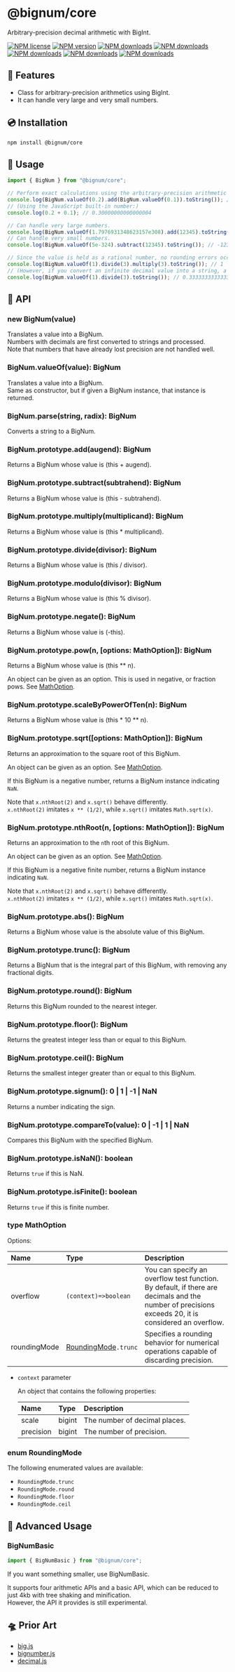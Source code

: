 # @bignum/core

Arbitrary-precision decimal arithmetic with BigInt.

[![NPM license](https://img.shields.io/npm/l/@bignum/core.svg)](https://www.npmjs.com/package/@bignum/core)
[![NPM version](https://img.shields.io/npm/v/@bignum/core.svg)](https://www.npmjs.com/package/@bignum/core)
[![NPM downloads](https://img.shields.io/badge/dynamic/json.svg?label=downloads&colorB=green&suffix=/day&query=$.downloads&uri=https://api.npmjs.org//downloads/point/last-day/@bignum/core&maxAge=3600)](http://www.npmtrends.com/@bignum/core)
[![NPM downloads](https://img.shields.io/npm/dw/@bignum/core.svg)](http://www.npmtrends.com/@bignum/core)
[![NPM downloads](https://img.shields.io/npm/dm/@bignum/core.svg)](http://www.npmtrends.com/@bignum/core)
[![NPM downloads](https://img.shields.io/npm/dy/@bignum/core.svg)](http://www.npmtrends.com/@bignum/core)
[![NPM downloads](https://img.shields.io/npm/dt/@bignum/core.svg)](http://www.npmtrends.com/@bignum/core)

## 🚀 Features

- Class for arbitrary-precision arithmetics using BigInt.
- It can handle very large and very small numbers.

## 💿 Installation

```bash
npm install @bignum/core
```

## 📖 Usage

```js
import { BigNum } from "@bignum/core";

// Perform exact calculations using the arbitrary-precision arithmetic with BigInt.
console.log(BigNum.valueOf(0.2).add(BigNum.valueOf(0.1)).toString()); // 0.3
// (Using the JavaScript built-in number:)
console.log(0.2 + 0.1); // 0.30000000000000004

// Can handle very large numbers.
console.log(BigNum.valueOf(1.7976931348623157e308).add(12345).toString()); // 17976931348623157000...(Repeat `0` 281 times)...00012345
// Can handle very small numbers.
console.log(BigNum.valueOf(5e-324).subtract(12345).toString()); // -12344.999...(Repeat `9` 317 times)...9995

// Since the value is held as a rational number, no rounding errors occur due to division.
console.log(BigNum.valueOf(1).divide(3).multiply(3).toString()); // 1
// (However, if you convert an infinite decimal value into a string, a rounding error will occur.)
console.log(BigNum.valueOf(1).divide(3).toString()); // 0.33333333333333333333
```

## 🧮 API

### new BigNum(value)

Translates a value into a BigNum.\
Numbers with decimals are first converted to strings and processed.\
Note that numbers that have already lost precision are not handled well.

### BigNum.valueOf(value): BigNum

Translates a value into a BigNum.\
Same as constructor, but if given a BigNum instance, that instance is returned.

### BigNum.parse(string, radix): BigNum

Converts a string to a BigNum.

### BigNum.prototype.add(augend): BigNum

Returns a BigNum whose value is (this + augend).

### BigNum.prototype.subtract(subtrahend): BigNum

Returns a BigNum whose value is (this - subtrahend).

### BigNum.prototype.multiply(multiplicand): BigNum

Returns a BigNum whose value is (this \* multiplicand).

### BigNum.prototype.divide(divisor): BigNum

Returns a BigNum whose value is (this / divisor).

### BigNum.prototype.modulo(divisor): BigNum

Returns a BigNum whose value is (this % divisor).

### BigNum.prototype.negate(): BigNum

Returns a BigNum whose value is (-this).

### BigNum.prototype.pow(n, [options: MathOption]): BigNum

Returns a BigNum whose value is (this \*\* n).

An object can be given as an option. This is used in negative, or fraction pows. See [MathOption](#type-mathoption).

### BigNum.prototype.scaleByPowerOfTen(n): BigNum

Returns a BigNum whose value is (this \* 10 \*\* n).

### BigNum.prototype.sqrt([options: MathOption]): BigNum

Returns an approximation to the square root of this BigNum.

An object can be given as an option. See [MathOption](#type-mathoption).

If this BigNum is a negative number, returns a BigNum instance indicating `NaN`.

Note that `x.nthRoot(2)` and `x.sqrt()` behave differently.\
`x.nthRoot(2)` imitates `x ** (1/2)`, while `x.sqrt()` imitates `Math.sqrt(x)`.

### BigNum.prototype.nthRoot(n, [options: MathOption]): BigNum

Returns an approximation to the `n`th root of this BigNum.

An object can be given as an option. See [MathOption](#type-mathoption).

If this BigNum is a negative finite number, returns a BigNum instance indicating `NaN`.

Note that `x.nthRoot(2)` and `x.sqrt()` behave differently.\
`x.nthRoot(2)` imitates `x ** (1/2)`, while `x.sqrt()` imitates `Math.sqrt(x)`.

### BigNum.prototype.abs(): BigNum

Returns a BigNum whose value is the absolute value of this BigNum.

### BigNum.prototype.trunc(): BigNum

Returns a BigNum that is the integral part of this BigNum, with removing any fractional digits.

### BigNum.prototype.round(): BigNum

Returns this BigNum rounded to the nearest integer.

### BigNum.prototype.floor(): BigNum

Returns the greatest integer less than or equal to this BigNum.

### BigNum.prototype.ceil(): BigNum

Returns the smallest integer greater than or equal to this BigNum.

### BigNum.prototype.signum(): 0 | 1 | -1 | NaN

Returns a number indicating the sign.

### BigNum.prototype.compareTo(value): 0 | -1 | 1 | NaN

Compares this BigNum with the specified BigNum.

### BigNum.prototype.isNaN(): boolean

Returns `true` if this is NaN.

### BigNum.prototype.isFinite(): boolean

Returns `true` if this is finite number.

### type MathOption

Options:

| Name         | Type                                       | Description                                                                                                                                         |
| :----------- | :----------------------------------------- | :-------------------------------------------------------------------------------------------------------------------------------------------------- |
| overflow     | `(context)=>boolean`                       | You can specify an overflow test function. By default, if there are decimals and the number of precisions exceeds 20, it is considered an overflow. |
| roundingMode | [RoundingMode](#enum-roundingmode)`.trunc` | Specifies a rounding behavior for numerical operations capable of discarding precision.                                                             |

- `context` parameter

  An object that contains the following properties:

  | Name      | Type   | Description                   |
  | :-------- | :----- | :---------------------------- |
  | scale     | bigint | The number of decimal places. |
  | precision | bigint | The number of precision.      |

### enum RoundingMode

The following enumerated values are available:

- `RoundingMode.trunc`
- `RoundingMode.round`
- `RoundingMode.floor`
- `RoundingMode.ceil`

## 🚀 Advanced Usage

### BigNumBasic

```js
import { BigNumBasic } from "@bignum/core";
```

If you want something smaller, use BigNumBasic.

It supports four arithmetic APIs and a basic API, which can be reduced to just 4kb with tree shaking and minification.\
However, the API it provides is still experimental.

## 🛸 Prior Art

- [big.js]
- [bignumber.js]
- [decimal.js]

[big.js]: https://github.com/MikeMcl/big.js
[bignumber.js]: https://github.com/MikeMcl/bignumber.js
[decimal.js]: https://github.com/MikeMcl/decimal.js
